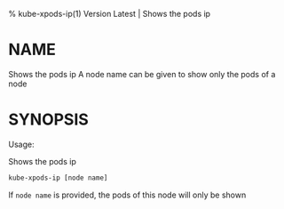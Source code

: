 % kube-xpods-ip(1) Version Latest | Shows the pods ip
# NAME

Shows the pods ip
A node name can be given to show only the pods of a node


# SYNOPSIS

Usage:

Shows the pods ip

```bash
kube-xpods-ip [node name]
```
If `node name` is provided, the pods of this node will only be shown

